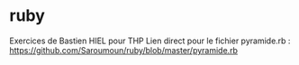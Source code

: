 # ruby
Exercices de Bastien HIEL pour THP 
Lien direct pour le fichier pyramide.rb : https://github.com/Saroumoun/ruby/blob/master/pyramide.rb